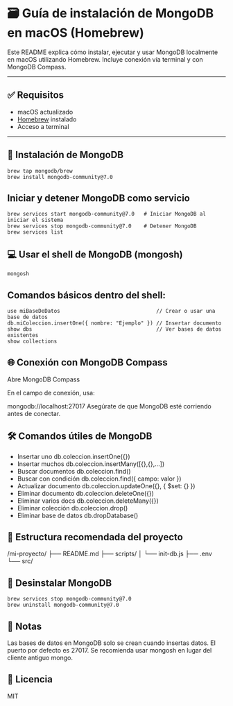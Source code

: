 # 🗃️ Guía de instalación de MongoDB en macOS (Homebrew)

Este README explica cómo instalar, ejecutar y usar MongoDB localmente en macOS utilizando Homebrew. Incluye conexión vía terminal y con MongoDB Compass.

---

## ✅ Requisitos

- macOS actualizado
- [Homebrew](https://brew.sh) instalado
- Acceso a terminal

---

## 🔧 Instalación de MongoDB

```
brew tap mongodb/brew
brew install mongodb-community@7.0
```
## Iniciar y detener MongoDB como servicio
```
brew services start mongodb-community@7.0   # Iniciar MongoDB al iniciar el sistema
brew services stop mongodb-community@7.0    # Detener MongoDB
brew services list
```

## 💻 Usar el shell de MongoDB (mongosh)
```
mongosh
```

## Comandos básicos dentro del shell:

```
use miBaseDeDatos                               // Crear o usar una base de datos
db.miColeccion.insertOne({ nombre: "Ejemplo" }) // Insertar documento
show dbs                                        // Ver bases de datos existentes
show collections
```

## 🌐 Conexión con MongoDB Compass
Abre MongoDB Compass

En el campo de conexión, usa:

mongodb://localhost:27017
Asegúrate de que MongoDB esté corriendo antes de conectar.

## 🛠️ Comandos útiles de MongoDB
- Insertar uno	db.coleccion.insertOne({})
- Insertar muchos	db.coleccion.insertMany([{},{},...])
- Buscar documentos	db.coleccion.find()
- Buscar con condición	db.coleccion.find({ campo: valor })
- Actualizar documento	db.coleccion.updateOne({}, { $set: {} })
- Eliminar documento	db.coleccion.deleteOne({})
- Eliminar varios docs	db.coleccion.deleteMany({})
- Eliminar colección	db.coleccion.drop()
- Eliminar base de datos	db.dropDatabase()

## 📁 Estructura recomendada del proyecto

/mi-proyecto/
├── README.md
├── scripts/
│   └── init-db.js
├── .env
└── src/

## 🧼 Desinstalar MongoDB

```
brew services stop mongodb-community@7.0
brew uninstall mongodb-community@7.0
```

## 📝 Notas
Las bases de datos en MongoDB solo se crean cuando insertas datos.
El puerto por defecto es 27017.
Se recomienda usar mongosh en lugar del cliente antiguo mongo.

## 🧠 Licencia
MIT

